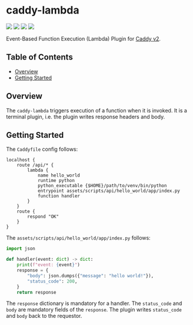 # caddy-lambda

<a href="https://github.com/greenpau/caddy-lambda/actions/" target="_blank"><img src="https://github.com/greenpau/caddy-lambda/actions/workflows/build.yml/badge.svg"></a>
<a href="https://pkg.go.dev/github.com/greenpau/caddy-lambda" target="_blank"><img src="https://img.shields.io/badge/godoc-reference-blue.svg"></a>
<a href="https://caddy.community" target="_blank"><img src="https://img.shields.io/badge/community-forum-ff69b4.svg"></a>
<a href="https://caddyserver.com/docs/modules/http.handlers.lambda" target="_blank"><img src="https://img.shields.io/badge/caddydocs-lambda-green.svg"></a>

Event-Based Function Execution (Lambda) Plugin for [Caddy v2](https://github.com/caddyserver/caddy).

<!-- begin-markdown-toc -->
## Table of Contents

* [Overview](#overview)
* [Getting Started](#getting-started)

<!-- end-markdown-toc -->

## Overview

The `caddy-lambda` triggers execution of a function when it is invoked. It is a terminal
plugin, i.e. the plugin writes response headers and body.

## Getting Started

The `Caddyfile` config follows:

```
localhost {
	route /api/* {
		lambda {
			name hello_world
			runtime python
			python_executable {$HOME}/path/to/venv/bin/python
			entrypoint assets/scripts/api/hello_world/app/index.py
			function handler
		}
	}
	route {
		respond "OK"
	}
}
```

The `assets/scripts/api/hello_world/app/index.py` follows:

```py
import json

def handler(event: dict) -> dict:
    print(f"event: {event}")
    response = {
        "body": json.dumps({"message": "hello world!"}),
        "status_code": 200,
    }
    return response
```

The `response` dictionary is mandatory for a handler. The `status_code` and `body` are
mandatory fields of the `response`. The plugin writes `status_code` and `body` back to
the requestor.
